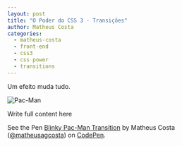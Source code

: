 ```yaml
---
layout: post
title: "O Poder do CSS 3 - Transições"
author: Matheus Costa
categories:
  - matheus-costa
  - front-end
  - css3
  - css power
  - transitions
---
```


Um efeito muda tudo.

![Pac-Man](/blog/images/posts/2015-01-21/ghost.gif)

<!--more-->
Write full content here

<p data-height="350" data-theme-id="9813" data-slug-hash="gbLjBE" data-default-tab="result" data-user="matheusagcosta" class='codepen'>See the Pen <a href='http://codepen.io/matheusagcosta/pen/gbLjBE/'>Blinky Pac-Man Transition</a> by Matheus Costa (<a href='http://codepen.io/matheusagcosta'>@matheusagcosta</a>) on <a href='http://codepen.io'>CodePen</a>.</p>
<script async src="//assets.codepen.io/assets/embed/ei.js"></script>